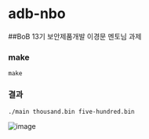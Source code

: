 # adb-nbo
##BoB 13기 보안제품개발 이경문 멘토님 과제

### make
```
make
```

### 결과
```
./main thousand.bin five-hundred.bin
```

![image](https://github.com/user-attachments/assets/ae1863f2-2355-41de-b243-7c6eda381799)
